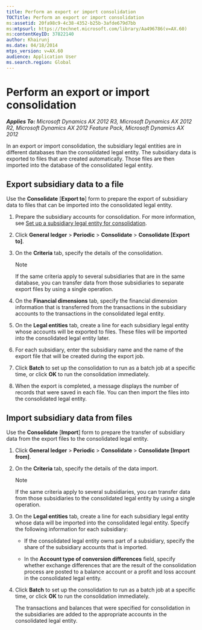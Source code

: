 ```yaml
---
title: Perform an export or import consolidation
TOCTitle: Perform an export or import consolidation
ms:assetid: 20fa98c9-4c38-4352-b25b-3afde679d7bb
ms:mtpsurl: https://technet.microsoft.com/library/Aa496786(v=AX.60)
ms:contentKeyID: 37822140
author: Khairunj
ms.date: 04/18/2014
mtps_version: v=AX.60
audience: Application User
ms.search.region: Global
---
```


# Perform an export or import consolidation 


_**Applies To:** Microsoft Dynamics AX 2012 R3, Microsoft Dynamics AX 2012 R2, Microsoft Dynamics AX 2012 Feature Pack, Microsoft Dynamics AX 2012_

In an export or import consolidation, the subsidiary legal entities are in different databases than the consolidated legal entity. The subsidiary data is exported to files that are created automatically. Those files are then imported into the database of the consolidated legal entity.

## Export subsidiary data to a file

Use the **Consolidate** \[**Export to**\] form to prepare the export of subsidiary data to files that can be imported into the consolidated legal entity.

1.  Prepare the subsidiary accounts for consolidation. For more information, see [Set up a subsidiary legal entity for consolidation](set-up-a-subsidiary-legal-entity-for-consolidation.md).

2.  Click **General ledger** \> **Periodic** \> **Consolidate** \> **Consolidate \[Export to\]**.

3.  On the **Criteria** tab, specify the details of the consolidation.
    

    > [!NOTE]
    > <P>If the same criteria apply to several subsidiaries that are in the same database, you can transfer data from those subsidiaries to separate export files by using a single operation.</P>



4.  On the **Financial dimensions** tab, specify the financial dimension information that is transferred from the transactions in the subsidiary accounts to the transactions in the consolidated legal entity.

5.  On the **Legal entities** tab, create a line for each subsidiary legal entity whose accounts will be exported to files. These files will be imported into the consolidated legal entity later.

6.  For each subsidiary, enter the subsidiary name and the name of the export file that will be created during the export job.

7.  Click **Batch** to set up the consolidation to run as a batch job at a specific time, or click **OK** to run the consolidation immediately.

8.  When the export is completed, a message displays the number of records that were saved in each file. You can then import the files into the consolidated legal entity.

## Import subsidiary data from files

Use the **Consolidate** \[**Import**\] form to prepare the transfer of subsidiary data from the export files to the consolidated legal entity.

1.  Click **General ledger** \> **Periodic** \> **Consolidate** \> **Consolidate \[Import from\]**.

2.  On the **Criteria** tab, specify the details of the data import.
    

    > [!NOTE]
    > <P>If the same criteria apply to several subsidiaries, you can transfer data from those subsidiaries to the consolidated legal entity by using a single operation.</P>



3.  On the **Legal entities** tab, create a line for each subsidiary legal entity whose data will be imported into the consolidated legal entity. Specify the following information for each subsidiary:
    
      - If the consolidated legal entity owns part of a subsidiary, specify the share of the subsidiary accounts that is imported.
    
      - In the **Account type of conversion differences** field, specify whether exchange differences that are the result of the consolidation process are posted to a balance account or a profit and loss account in the consolidated legal entity.

4.  Click **Batch** to set up the consolidation to run as a batch job at a specific time, or click **OK** to run the consolidation immediately.
    
    The transactions and balances that were specified for consolidation in the subsidiaries are added to the appropriate accounts in the consolidated legal entity.

  


